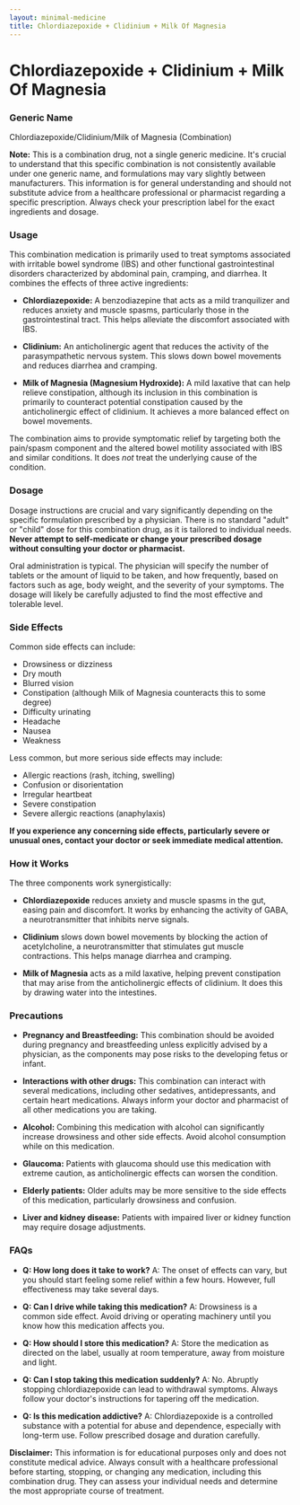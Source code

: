 ```yaml
---
layout: minimal-medicine
title: Chlordiazepoxide + Clidinium + Milk Of Magnesia
---
```


# Chlordiazepoxide + Clidinium + Milk Of Magnesia
### Generic Name
Chlordiazepoxide/Clidinium/Milk of Magnesia (Combination)

**Note:**  This is a combination drug, not a single generic medicine.  It's crucial to understand that this specific combination is not consistently available under one generic name, and formulations may vary slightly between manufacturers.  This information is for general understanding and should not substitute advice from a healthcare professional or pharmacist regarding a specific prescription. Always check your prescription label for the exact ingredients and dosage.


### Usage

This combination medication is primarily used to treat symptoms associated with irritable bowel syndrome (IBS) and other functional gastrointestinal disorders characterized by abdominal pain, cramping, and diarrhea.  It combines the effects of three active ingredients:

* **Chlordiazepoxide:** A benzodiazepine that acts as a mild tranquilizer and reduces anxiety and muscle spasms, particularly those in the gastrointestinal tract. This helps alleviate the discomfort associated with IBS.

* **Clidinium:** An anticholinergic agent that reduces the activity of the parasympathetic nervous system. This slows down bowel movements and reduces diarrhea and cramping.

* **Milk of Magnesia (Magnesium Hydroxide):** A mild laxative that can help relieve constipation, although its inclusion in this combination is primarily to counteract potential constipation caused by the anticholinergic effect of clidinium.  It achieves a more balanced effect on bowel movements.

The combination aims to provide symptomatic relief by targeting both the pain/spasm component and the altered bowel motility associated with IBS and similar conditions. It does *not* treat the underlying cause of the condition.


### Dosage

Dosage instructions are crucial and vary significantly depending on the specific formulation prescribed by a physician. There is no standard "adult" or "child" dose for this combination drug, as it is tailored to individual needs.  **Never attempt to self-medicate or change your prescribed dosage without consulting your doctor or pharmacist.**

Oral administration is typical. The physician will specify the number of tablets or the amount of liquid to be taken, and how frequently, based on factors such as age, body weight, and the severity of your symptoms. The dosage will likely be carefully adjusted to find the most effective and tolerable level.


### Side Effects

Common side effects can include:

* Drowsiness or dizziness
* Dry mouth
* Blurred vision
* Constipation (although Milk of Magnesia counteracts this to some degree)
* Difficulty urinating
* Headache
* Nausea
* Weakness

Less common, but more serious side effects may include:

* Allergic reactions (rash, itching, swelling)
* Confusion or disorientation
* Irregular heartbeat
* Severe constipation
* Severe allergic reactions (anaphylaxis)

**If you experience any concerning side effects, particularly severe or unusual ones, contact your doctor or seek immediate medical attention.**


### How it Works

The three components work synergistically:

* **Chlordiazepoxide** reduces anxiety and muscle spasms in the gut, easing pain and discomfort.  It works by enhancing the activity of GABA, a neurotransmitter that inhibits nerve signals.

* **Clidinium** slows down bowel movements by blocking the action of acetylcholine, a neurotransmitter that stimulates gut muscle contractions. This helps manage diarrhea and cramping.

* **Milk of Magnesia** acts as a mild laxative, helping prevent constipation that may arise from the anticholinergic effects of clidinium. It does this by drawing water into the intestines.


### Precautions

* **Pregnancy and Breastfeeding:**  This combination should be avoided during pregnancy and breastfeeding unless explicitly advised by a physician, as the components may pose risks to the developing fetus or infant.

* **Interactions with other drugs:** This combination can interact with several medications, including other sedatives, antidepressants, and certain heart medications. Always inform your doctor and pharmacist of all other medications you are taking.

* **Alcohol:** Combining this medication with alcohol can significantly increase drowsiness and other side effects.  Avoid alcohol consumption while on this medication.

* **Glaucoma:** Patients with glaucoma should use this medication with extreme caution, as anticholinergic effects can worsen the condition.

* **Elderly patients:** Older adults may be more sensitive to the side effects of this medication, particularly drowsiness and confusion.

* **Liver and kidney disease:** Patients with impaired liver or kidney function may require dosage adjustments.


### FAQs

* **Q: How long does it take to work?**  A: The onset of effects can vary, but you should start feeling some relief within a few hours. However, full effectiveness may take several days.

* **Q: Can I drive while taking this medication?** A:  Drowsiness is a common side effect. Avoid driving or operating machinery until you know how this medication affects you.

* **Q: How should I store this medication?** A: Store the medication as directed on the label, usually at room temperature, away from moisture and light.

* **Q: Can I stop taking this medication suddenly?** A: No.  Abruptly stopping chlordiazepoxide can lead to withdrawal symptoms.  Always follow your doctor's instructions for tapering off the medication.

* **Q: Is this medication addictive?** A: Chlordiazepoxide is a controlled substance with a potential for abuse and dependence, especially with long-term use.  Follow prescribed dosage and duration carefully.


**Disclaimer:** This information is for educational purposes only and does not constitute medical advice.  Always consult with a healthcare professional before starting, stopping, or changing any medication, including this combination drug. They can assess your individual needs and determine the most appropriate course of treatment.
